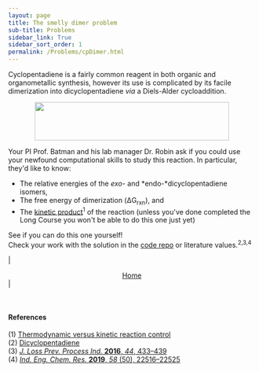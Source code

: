```yaml
---
layout: page
title: The smelly dimer problem
sub-title: Problems
sidebar_link: True
sidebar_sort_order: 1
permalink: /Problems/cpDimer.html
---
```

<!-- markdownlint-disable-file MD040 -->

Cyclopentadiene is a fairly common reagent in both organic and organometallic synthesis, however its use is complicated by its facile dimerization into dicyclopentadiene *via* a Diels-Alder cycloaddition.  

<center>
    <img src="/dftCourse/assets/cpdimer.png" width="396" height="77.9">
</center>

Your PI Prof. Batman and his lab manager Dr. Robin ask if you could use your newfound computational skills to study this reaction. In particular, they'd like to know:  

- The relative energies of the *exo-* and *endo-*dicyclopentadiene isomers,
- The free energy of dimerization (ΔG<sub>rxn</sub>), and
- The [kinetic product](https://en.wikipedia.org/wiki/Thermodynamic_versus_kinetic_reaction_control)<sup>1</sup> of the reaction (unless you've done completed the Long Course you won't be able to do this one just yet)  

See if you can do this one yourself!  
Check your work with the solution in the [code repo](https://github.com/thisisntnathan/dftShortCourseFiles) or literature values.<sup>2,3,4</sup>

| <center><a href="/dftCourse/introduction.html">Home</a></center> |

<br>

#### References

(1) [Thermodynamic versus kinetic reaction control](https://en.wikipedia.org/wiki/Thermodynamic_versus_kinetic_reaction_control)  
(2) [Dicyclopentadiene](https://en.wikipedia.org/wiki/Dicyclopentadiene)  
(3) [*J. Loss Prev. Process Ind.* **2016**, *44*, 433–439](https://doi.org/10.1016/j.jlp.2016.10.015)  
(4) [*Ind. Eng. Chem. Res.* **2019**, *58* (50), 22516–22525](https://pubs.acs.org/doi/10.1021/acs.iecr.9b04018)  
